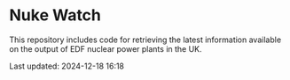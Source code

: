 # Nuke Watch

This repository includes code for retrieving the latest information available on the output of EDF nuclear power plants in the UK.

Last updated: 2024-12-18 16:18
